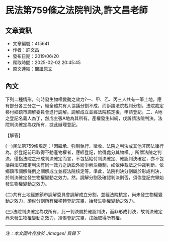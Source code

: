 # 民法第759條之法院判決,許文昌老師

## 文章資訊
- 文章編號：415641
- 作者：許文昌
- 發布日期：2019/06/20
- 爬取時間：2025-02-02 20:45:45
- 原文連結：[閱讀原文](https://real-estate.get.com.tw/Columns/detail.aspx?no=415641)

## 內文
下列二種情形，何時發生物權變動之效力?一、甲、乙、丙三人共有一筆土地，應有部分各三分之一，經全體共有人協議分割不成，而訴請法院裁判分割。法院裁定移付鄉鎮市調解委員會進行調解。調解成立並經法院核定後，申請登記。二、A地之登記名義人為丁，然戊主張A地為其所有。產權發生糾紛，戊訴請法院判決。法院判決確定為戊所有，據此辦理登記。

【解答】

(一)民法第759條規定：「因繼承、強制執行、徵收、法院之判決或其他非因法律行為，於登記前已取得不動產物權者，應經登記，始得處分其物權。」所謂法院之判決，僅指法院之形成判決確定而言，不包括給付判決確定、確認判決確定，亦不包括與法院確定判決有同一效力之訴訟外紛爭解決機制，如依仲裁法之仲裁判斷、依鄉鎮市調解條例之調解成立並經法院核定等。準此，法院判決分割屬於形成判決，於判決確定發生物權變動之效力。然，調解分割及確認判決則否，須俟登記完畢始發生物權變動之效力。

(二)共有土地經鄉鎮市調解委員會調解成立分割，並經法院核定，尚未發生物權變動之效力，須俟分割所有權移轉登記完畢，始發生物權變動之效力。

(三)法院判決確定為戊所有，此一判決屬於確認判決，而非形成判決，故判決確定尚未發生物權變動之效力，須俟登記完畢，戊始取得所有權。

---
*注：本文圖片存放於 ./images/ 目錄下*
